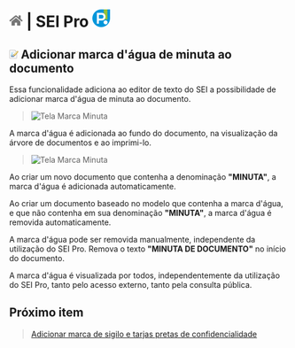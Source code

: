# [![Home](../img/home.png)](../) |  SEI Pro ![Icone](../img/icon-32.png)

## ![SEI Pro Alinhar texto](../img/icon-marcaminuta.png) Adicionar marca d'água de minuta ao documento

Essa funcionalidade adiciona ao editor de texto do SEI a possibilidade de adicionar marca d'água de minuta ao documento.

> ![Tela Marca Minuta](../img/tela-marcaminuta.gif)  

A marca d'água é adicionada ao fundo do documento, na visualização da árvore de documentos e ao imprimi-lo.

> ![Tela Marca Minuta](../img/tela-marcaminuta1.gif)  

Ao criar um novo documento que contenha a denominação **"MINUTA"**, a marca d'água é adicionada automaticamente.

Ao criar um documento baseado no modelo que contenha a marca d'água, 
e que não contenha em sua denominação **"MINUTA"**, a marca d'água é removida automaticamente.

A marca d'água pode ser removida manualmente, independente da utilização do SEI Pro.
Remova o texto **"MINUTA DE DOCUMENTO"** no início do documento.

A marca d'água é visualizada por todos, independentemente da utilização do SEI Pro, 
tanto pelo acesso externo, tanto pela consulta pública.

## Próximo item

> [Adicionar marca de sigilo e tarjas pretas de confidencialidade](../pages/SIGILODOC.md)
